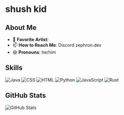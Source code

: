 # shush kid

## About Me

- 🎵 **Favorite Artist**: 
- 📫 **How to Reach Me**: Discord zephron.dev
- 😄 **Pronouns**: he/him

## Skills
![Java](https://img.shields.io/badge/Java-007396?style=for-the-badge&logo=java&logoColor=white)
![CSS](https://img.shields.io/badge/CSS-1572B6?style=for-the-badge&logo=css3&logoColor=white)
![HTML](https://img.shields.io/badge/HTML-E34F26?style=for-the-badge&logo=html5&logoColor=white)
![Python](https://img.shields.io/badge/Python-3776AB?style=for-the-badge&logo=python&logoColor=white)
![JavaScript](https://img.shields.io/badge/JavaScript-F7DF1E?style=for-the-badge&logo=javascript&logoColor=white)
![Rust](https://img.shields.io/badge/Rust-F7DF1E?style=for-the-badge&logo=rust&logoColor=white)

## GitHub Stats
![GitHub Stats](https://github-readme-stats.vercel.app/api?username=Zephr0n&show_icons=true&theme=radical)
